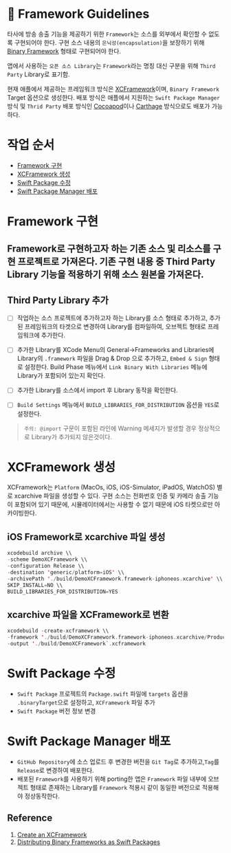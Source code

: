 # 💾 Framework Guidelines

타사에 방송 송출 기능을 제공하기 위한 `Framework`는 소스를 외부에서 확인할 수 없도록 구현되어야 한다. 구현 소스 내용의 `은닉성(encapsulation)`을 보장하기 위해 [Binary Framework](https://developer.apple.com/videos/play/wwdc2019/416/) 형태로 구현되어야 한다. 

앱에서 사용하는 `오픈 소스 Library`는 `Framework`라는 명칭 대신 구분을 위해 `Third Party` Library로 표기함.

현재 애플에서 제공하는 프레임워크 방식은 [XCFramework](https://help.apple.com/xcode/mac/11.4/#/dev544efab96)이며,  `Binary Framework` Target 옵션으로 생성한다. 배포 방식은 애플에서 지원하는 `Swift Package Manager` 방식 및  `Thrid Party` 배포 방식인 [Cocoapod](https://cocoapods.org)이나 [Carthage](https://github.com/Carthage/Carthage) 방식으로도 배포가 가능하다.

# 작업 순서

- [Framework 구현](#framework-구현)
- [XCFramework  생성](#xcframework-생성)
- [Swift Package 수정](#swift-package-수정)
- [Swift Package Manager 배포](#swift-package-manager-배포)

# Framework 구현
 
## Framework로 구현하고자 하는 기존 소스 및 리소스를 구현 프로젝트로 가져온다. 기존 구현 내용 중 Third Party Library 기능을 적용하기 위해 소스 원본을 가져온다.

## Third Party Library 추가

- [ ]  작업하는 소스 프로젝트에 추가하고자 하는 Library를 소스 형태로  추가하고, 추가된 프레임워크의 타겟으로 변경하여 Library를 컴파일하여, 오브젝트 형태로 프레임워크에 추가한다.

- [ ]  추가한 Library를 XCode Menu의 General→Frameworks and Libraries에  Library의  `.framework` 파일을 Drag & Drop 으로 추가하고, `Embed & Sign` 형태로 설정한다. Build Phase 메뉴에서 `Link Binary With Libraries` 메뉴에 Library가 포함되어 있는지 확인다.

- [ ]  추가한 Library를 소스에서 import 후 Library 동작을 확인한다.

- [ ]  `Build Settings` 메뉴에서  `BUILD_LIBRARIES_FOR_DISTRIBUTION`  옵션을 `YES`로 설정한다.

> `주의: @import` 구문이 포함된 라인에 Warning 메세지가  발생할 경우 정상적으로 Library가 추가되지 않은것이다.

# XCFramework 생성

XCFramework는 `Platform` (MacOs, iOS, iOS-Simulator, iPadOS, WatchOS) 별로 xcarchive 파일을 생성할 수 있다. 구현 소스는 전화번호 인증 및 카메라 송출 기능이 포함되어 있기 때문에, 시뮬레이터에서는 사용할 수 없기 때문에 iOS 타켓으로만 아카이빙한다.

##  **iOS Framework로 xcarchive 파일 생성**

```swift
xcodebuild archive \\
-scheme DemoXCFramework \\
-configuration Release \\
-destination 'generic/platform=iOS' \\
-archivePath './build/DemoXCFramework.framework-iphoneos.xcarchive' \\
SKIP_INSTALL=NO \\
BUILD_LIBRARIES_FOR_DISTRIBUTION=YES
```

##  **xcarchive 파일을 XCFramework로 변환**

```swift
xcodebuild -create-xcframework \\
-framework './build/DemoXCFramework.framework-iphoneos.xcarchive/Products/Library/Frameworks/DemoXCFramework.framework' \\
-output './build/DemoXCFramework`.xcframework
```

# Swift Package 수정
- `Swift Package` 프로젝트의 `Package.swift` 파일에 `targets` 옵션을 `.binaryTarget`으로 설정하고, `XCFramework` 파일 추가
- `Swift Package` 버전 정보 변경

# Swift Package Manager 배포
- `GitHub Repository`에 소스 업로드 후 변경한 버전을 `Git Tag`로 추가하고,`Tag`를 `Release`로 변경하여 배포한다.
- 배포된 `Framework`를 사용하기 위해 porting한 앱은 `Framework` 파일 내부에 오브젝트 형태로 존재하는 Library를 `Framework` 적용시 같이 동일한 버전으로 적용해야 정상동작한다. 

## Reference

1. [Create an XCFramework](https://help.apple.com/xcode/mac/11.4/#/dev544efab96)
2. [Distributing Binary Frameworks as Swift Packages](https://developer.apple.com/documentation/swift_packages/distributing_binary_frameworks_as_swift_packages)
